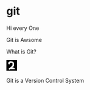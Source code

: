# git
Hi every One

Git is Awsome






What is Git?

![GitHub Logo](./images/t.png)





Git is a Version Control System